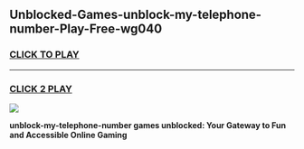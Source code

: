 
## Unblocked-Games-unblock-my-telephone-number-Play-Free-wg040
<h3>
<a href="https://premium76.site?title=unblock-my-telephone-number&ref=20M">CLICK TO PLAY</a></h3>
<hr>

<h3>
<a href="https://premium76.site?title=unblock-my-telephone-number&ref=20M">CLICK 2 PLAY</a>
  
</h3>

<a href="https://premium76.site?title=unblock-my-telephone-number&ref=19M"><img src="https://clearcache.store/games.png"></a>


**unblock-my-telephone-number games unblocked: Your Gateway to Fun and Accessible Online Gaming**
